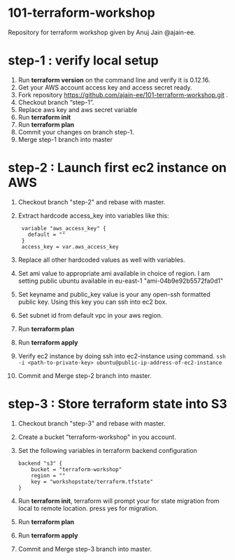 # 101-terraform-workshop
Repository for terraform workshop given by Anuj Jain @ajain-ee.


# step-1 : verify local setup
1. Run **terraform version** on the command line and verify it is 0.12.16. 
2. Get your AWS account access key and access secret ready.
3. Fork repository https://github.com/ajain-ee/101-terraform-workshop.git .
4. Checkout branch “step-1”.
5. Replace aws key and aws secret variable 
6. Run **terraform init**
7. Run **terraform plan**
8. Commit your changes on branch step-1.
9. Merge step-1 branch into master

# step-2 : Launch first ec2 instance on AWS
1. Checkout branch "step-2" and rebase with master. 
2. Extract hardcode access_key into variables like this:
   
   ```
    variable "aws_access_key" {
      default = ""
    }
    access_key = var.aws_access_key
    ``` 
3. Replace all other hardcoded values as well with variables.    
4. Set ami value to appropriate ami available in choice of region. 
   I am setting public ubuntu available in eu-east-1 "ami-04b9e92b5572fa0d1"
5. Set keyname and public_key value is your any open-ssh formatted public key. Using
   this key you can ssh into ec2 box.
6. Set subnet id from default vpc in your aws region.
7. Run **terraform plan**
8. Run **terraform apply**
9. Verify ec2 instance by doing ssh into ec2-instance using command.
   `
   ssh -i <path-to-private-key> ubuntu@public-ip-address-of-ec2-instance
   `    
10. Commit and Merge step-2 branch into master.   

# step-3 : Store terraform state into S3
1. Checkout branch "step-3" and rebase with master. 
2. Create a bucket "terraform-workshop" in you account. 
3. Set the following variables in terraform backend configuration
   ```
   backend "s3" {
       bucket = "terraform-workshop"
       region = ""
       key = "workshopstate/terraform.tfstate"
   }    
   ```     
4. Run **terraform init**, terraform will prompt your for state migration from local
   to remote location. press yes for migration. 
   
5. Run **terraform plan**
6. Run **terraform apply**
7. Commit and Merge step-3 branch into master.       
